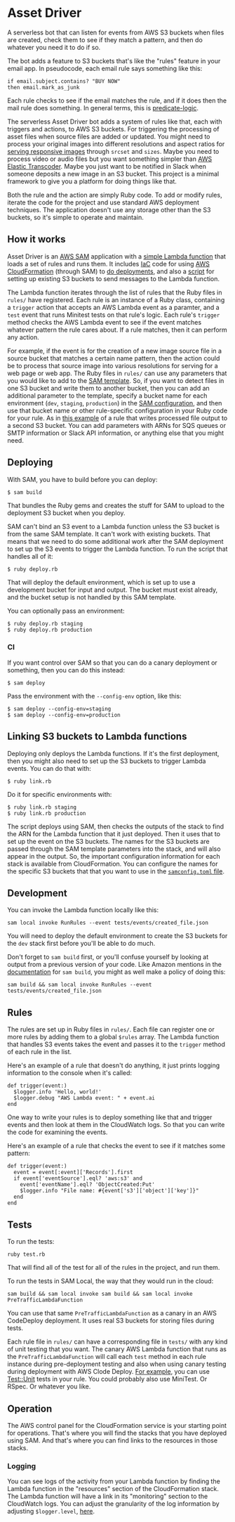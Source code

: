 # Asset Driver

A serverless bot that can listen for events from AWS S3 buckets when files are created, check them to see if they match a pattern, and then do whatever you need it to do if so.

The bot adds a feature to S3 buckets that's like the "rules" feature in your email app.  In pseudocode, each email rule says something like this:

    if email.subject.contains? "BUY NOW"
    then email.mark_as_junk

Each rule checks to see if the email matches the rule, and if it does then the mail rule does something.  In general terms, this is [predicate-logic](https://en.wikipedia.org/wiki/Predicate_(mathematical_logic)).

The serverless Asset Driver bot adds a system of rules like that, each with triggers and actions, to AWS S3 buckets.  For triggering the processing of asset files when source files are added or updated.  You might need to process your original images into different resolutions and aspect ratios for [serving responsive images](https://developer.mozilla.org/en-US/docs/Learn/HTML/Multimedia_and_embedding/Responsive_images) through `srcset` and `sizes`.  Maybe you need to process video or audio files but you want something simpler than [AWS Elastic Transcoder](https://aws.amazon.com/elastictranscoder/).  Maybe you just want to be notified in Slack when someone deposits a new image in an S3 bucket.  This project is a minimal framework to give you a platform for doing things like that.

Both the rule and the action are simply Ruby code.  To add or modify rules, iterate the code for the project and use standard AWS deployment techniques.  The application doesn't use any storage other than the S3 buckets, so it's simple to operate and maintain.

## How it works

Asset Driver is an [AWS SAM](https://docs.aws.amazon.com/serverless-application-model/latest/developerguide/what-is-sam.html) application with a [simple Lambda function](https://github.com/VenueDriver/asset-driver/blob/production/lambda.rb) that loads a set of rules and runs them.  It includes [IaC](https://en.wikipedia.org/wiki/Infrastructure_as_code) code for using [AWS CloudFormation](https://aws.amazon.com/cloudformation/) (through SAM) to [do deployments](https://github.com/VenueDriver/asset-driver/blob/production/template.yaml), and also a [script](https://github.com/VenueDriver/asset-driver/blob/production/link.rb) for setting up existing S3 buckets to send messages to the Lambda function.

The Lambda function iterates through the list of rules that the Ruby files in `rules/` have registered.  Each rule is an instance of a Ruby class, containing a `trigger` action that accepts an AWS Lambda event as a paramter, and a `test` event that runs Minitest tests on that rule's logic.  Each rule's `trigger` method checks the AWS Lambda event to see if the event matches whatever pattern the rule cares about.  If a rule matches, then it can perform any action.

For example, if the event is for the creation of a new image source file in a source bucket that matches a certain name pattern, then the action could be to process that source image into various resolutions for serving for a web page or web app.  The Ruby files in `rules/` can use any parameters that you would like to add to the [SAM template](https://github.com/VenueDriver/asset-driver/blob/production/template.yaml).  So, if you want to detect files in one S3 bucket and write them to another bucket, then you can add an additional parameter to the template, specify a bucket name for each environment (`dev`, `staging`, `production`) in the [SAM configuration](https://github.com/VenueDriver/asset-driver/blob/production/samconfig.toml), and then use that bucket name or other rule-specific configuration in your Ruby code for your rule.  As in [this example](https://github.com/VenueDriver/asset-driver/blob/production/rules/venue_driver_flyers.rb) of a rule that writes processed file output to a second S3 bucket.  You can add parameters with ARNs for SQS queues or SMTP information or Slack API information, or anything else that you might need.

## Deploying

With SAM, you have to build before you can deploy:

    $ sam build

That bundles the Ruby gems and creates the stuff for SAM to upload to the deployment S3 bucket when you deploy.

SAM can't bind an S3 event to a Lambda function unless the S3 bucket is from the same SAM template.  It can't work with existing buckets.  That means that we need to do some additional work after the SAM deployment to set up the S3 events to trigger the Lambda function.  To run the script that handles all of it:

    $ ruby deploy.rb

That will deploy the default environment, which is set up to use a development bucket for input and output.  The bucket must exist already, and the bucket setup is not handled by this SAM template.

You can optionally pass an environment:

    $ ruby deploy.rb staging
    $ ruby deploy.rb production

### CI

If you want control over SAM so that you can do a canary deployment or something, then you can do this instead:

    $ sam deploy

Pass the environment with the `--config-env` option, like this:

    $ sam deploy --config-env=staging
    $ sam deploy --config-env=production

## Linking S3 buckets to Lambda functions

Deploying only deploys the Lambda functions.  If it's the first deployment, then you might also need to set up the S3 buckets to trigger Lambda events.  You can do that with:

    $ ruby link.rb

Do it for specific environments with:

    $ ruby link.rb staging
    $ ruby link.rb production

The script deploys using SAM, then checks the outputs of the stack to find the ARN for the Lambda function that it just deployed.  Then it uses that to set up the event on the S3 buckets.  The names for the S3 buckets are passed through the SAM template parameters into the stack, and will also appear in the output.  So, the important configuration information for each stack is available from CloudFormation.  You can configure the names for the specific S3 buckets that that you want to use in the [`samconfig.toml` file](https://github.com/VenueDriver/asset-driver/blob/production/samconfig.toml).

## Development

You can invoke the Lambda function locally like this:

    sam local invoke RunRules --event tests/events/created_file.json

You will need to deploy the default environment to create the S3 buckets for the `dev` stack first before you'll be able to do much.

Don't forget to `sam build` first, or you'll confuse yourself by looking at output from a previous version of your code.  Like Amazon mentions in the [documentation](https://docs.aws.amazon.com/serverless-application-model/latest/developerguide/sam-cli-command-reference-sam-build.html) for `sam build`, you might as well make a policy of doing this:

    sam build && sam local invoke RunRules --event tests/events/created_file.json

## Rules

The rules are set up in Ruby files in `rules/`.  Each file can register one or more rules by adding them to a global `$rules` array.  The Lambda function that handles S3 events takes the event and passes it to the `trigger` method of each rule in the list.

Here's an example of a rule that doesn't do anything, it just prints logging information to the console when it's called:

    def trigger(event:)
      $logger.info 'Hello, world!'
      $logger.debug "AWS Lambda event: " + event.ai
    end

One way to write your rules is to deploy something like that and trigger events and then look at them in the CloudWatch logs.  So that you can write the code for examining the events.

Here's an example of a rule that checks the event to see if it matches some pattern:

    def trigger(event:)
      event = event[:event]['Records'].first
      if event['eventSource'].eql? 'aws:s3' and
        event['eventName'].eql? 'ObjectCreated:Put'
        $logger.info "File name: #{event['s3']['object']['key']}"
      end
    end

## Tests

To run the tests:

    ruby test.rb

That will find all of the test for all of the rules in the project, and run them.

To run the tests in SAM Local, the way that they would run in the cloud:

    sam build && sam local invoke sam build && sam local invoke PreTrafficLambdaFunction

You can use that same `PreTrafficLambdaFunction` as a canary in an AWS CodeDeploy deployment.  It uses real S3 buckets for storing files during tests.

Each rule file in `rules/` can have a corresponding file in `tests/` with any kind of unit testing that you want.  The canary AWS Lambda function that runs as the `PreTrafficLambdaFunction` will call each `test` method in each rule instance during pre-deployment testing and also when using canary testing during deployment with AWS Clode Deploy.  [For example](https://github.com/VenueDriver/asset-driver/blob/production/tests/venue_driver_flyers.rb), you can use [Test::Unit](https://www.rubydoc.info/gems/test-unit/2.3.1/Test/Unit) tests in your rule.  You could probably also use MiniTest.  Or RSpec.  Or whatever you like.

## Operation

The AWS control panel for the CloudFormation service is your starting point for operations.  That's where you will find the stacks that you have deployed using SAM.  And that's where you can find links to the resources in those stacks.

### Logging

You can see logs of the activity from your Lambda function by finding the Lambda function in the "resources" section of the CloudFormation stack.  The Lambda function will have a link in its "monitoring" section to the CloudWatch logs.  You can adjust the granularity of the log information by adjusting `$logger.level`, [here](https://github.com/VenueDriver/asset-driver/blob/production/lib/logger-setup.rb#L4).
